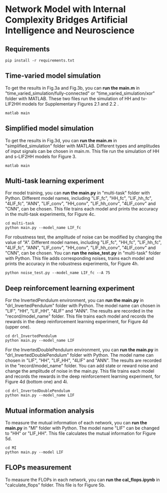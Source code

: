 # Network Model with  Internal Complexity Bridges Artificial Intelligence and Neuroscience
## Requirements
````
pip install -r requirements.txt
````

## Time-varied model simulation
To get the results in Fig.3a and Fig.3b, you can __run the main.m__ in "time_varied_simulation/fully-connected" or "time_varied_simulation/xor" folder with MATLAB. These two files run the simulation of HH and tv-LIF2HH models for Supplementary Figures 2.1 and 2.2 .
````
matlab main
````

## Simplified model simulation
To get the results in Fig.3d, you can __run the main.m__ in "simplified_simulation" folder with MATLAB. Different types and amplitudes of input signals can be chosen in main.m. This file run the simulation of HH and s-LIF2HH models for Figure 3.
````
matlab main
````

## Multi-task learning experiment
For model training, you can __run the main.py__ in "multi-task" folder with Python. Different model names, including "LIF_fc", "HH_fc", "LIF_hh_fc", "4LIF_fc", "ANN", "LIF_conv", "HH_conv", "LIF_hh_conv", "4LIF_conv" and "CNN", can be chosen. This file trains each model and prints the accuracy in the multi-task experiments, for Figure 4c. 
````
cd multi-task
python main.py --model_name LIF_fc
````
For robustness test, the amplitude of noise can be modified by changing the value of "A". Different model names, including "LIF_fc", "HH_fc", "LIF_hh_fc", "4LIF_fc", "ANN", "LIF_conv", "HH_conv", "LIF_hh_conv", "4LIF_conv" and "CNN", can be chosen. You can __run the noise_test.py__ in "multi-task" folder with Python. This file adds corresponding noises, trains each model and prints the accuracy in the robustness experiments, for Figure 4h. 
````
python noise_test.py --model_name LIF_fc --A 75
````

## Deep reinforcement learning experiment
For the InvertedPendulum environment, you can __run the main.py__ in "drl_InvertedPendulum" folder with Python. The model name can chosen in "LIF", "HH", "LIF_HH", "4LIF" and "ANN". The results are recorded in the "record/model_name" folder. This file trains each model and records the rewards in the deep reinforcement learning experiment, for Figure 4d (upper one). 
````
cd drl_InvertedPendulum
python main.py --model_name LIF
````
For the InvertedDoublePendulum environment, you can __run the main.py__ in "drl_InvertedDoublePendulum" folder with Python. The model name can chosen in "LIF", "HH", "LIF_HH", "4LIF" and "ANN". The results are recorded in the "record/model_name" folder. You can add state or reward noise and change the amplitude of noise in the main.py. This file trains each model and records the rewards in the deep reinforcement learning experiment, for Figure 4d (bottom one) and 4i. 
````
cd drl_InvertedDoublePendulum
python main.py --model_name LIF
````

## Mutual information analysis
To measure the mutual information of each network, you can __run the main.py__ in "MI" folder with Python. The model name "LIF" can be changed to "HH" or "LIF_HH". This file calculates the mutual information for Figure 5d.
````
cd MI
python main.py --model LIF
````

## FLOPs measurement
To measure the FLOPs in each network, you can __run the cal_flops.ipynb__ in "calculate_flops" folder. This file is for Figure 5b.
